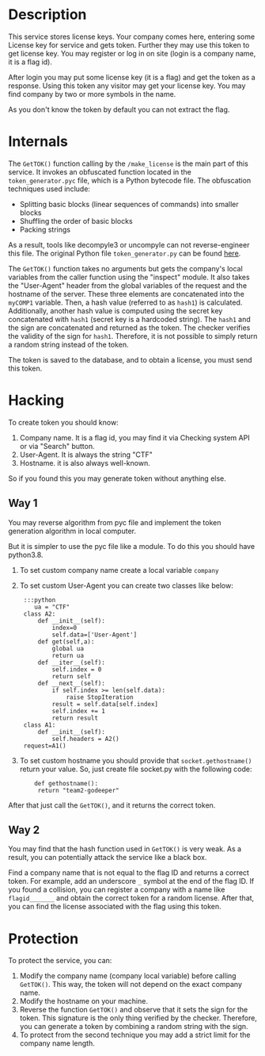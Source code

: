 # Description
This service stores license keys. Your company comes here, entering some License key for service and gets token. Further they may use this token to get license key.
You may register or log in on site (login is a company name, it is a flag id).

After login you may put some license key (it is a flag) and get the token as a response. Using this token any visitor may
get your license key. You may find company by two or more symbols in the name.

As you don't know the token by default you can not extract the flag.

# Internals

The `GetTOK()` function calling by the `/make_license` is the main part of this service. It invokes an obfuscated function located in the `token_generator.pyc` file, which is a Python bytecode file. The obfuscation techniques used include:

* Splitting basic blocks (linear sequences of commands) into smaller blocks
* Shuffling the order of basic blocks
* Packing strings

As a result, tools like decompyle3 or uncompyle can not reverse-engineer this file. The original Python file `token_generator.py` can be found [here](./token_generator.py).

The `GetTOK()` function takes no arguments but gets the company's local variables from the caller function using the "inspect" module. It also takes the "User-Agent" header from the global variables of the request and the hostname of the server. These three elements are concatenated into the `myCOMP1` variable. Then, a hash value (referred to as `hash1`) is calculated. Additionally, another hash value is computed using the secret key concatenated with `hash1` (secret key is a hardcoded string). The `hash1` and the sign are concatenated and returned as the token. The checker verifies the validity of the sign for `hash1`. Therefore, it is not possible to simply return a random string instead of the token.

The token is saved to the database, and to obtain a license, you must send this token.

# Hacking

To create token you should know:

1. Company name. It is a flag id, you may find it via Checking system API or via "Search" button.
2. User-Agent. It is always the string "CTF" 
3. Hostname. it is also always well-known.

So if you found this you may generate token without anything else.

## Way 1

You may reverse algorithm from pyc file and implement the token generation algorithm in local computer.

But it is simpler to use the pyc file like a module. To do this you should have python3.8.

1. To set custom company name create a local variable `company`
2. To set custom User-Agent you can create two classes like below:

        :::python
           ua = "CTF"
        class A2:
            def __init__(self):
                index=0
                self.data=['User-Agent']
            def get(self,a):
                global ua
                return ua
            def __iter__(self):
                self.index = 0
                return self
            def __next__(self):
                if self.index >= len(self.data):
                    raise StopIteration
                result = self.data[self.index]
                self.index += 1
                return result
        class A1:
            def __init__(self):
                self.headers = A2()
        request=A1()

3. To set custom hostname you should provide that `socket.gethostname()` return your value. So, just create file
 socket.py with the following code:

           def gethostname():
            return "team2-godeeper"

After that just call the `GetTOK()`, and it returns the correct token.

## Way 2

You may find that the hash function used in `GetTOK()` is very weak. As a result, you can potentially attack the service like a black box.

Find a company name that is not equal to the flag ID and returns a correct token. For example, add an underscore `_` symbol at the end of the flag ID. If you found a collision, you can register a company with a name like `flagid_______` and obtain the correct token for a random license. After that, you can find the license associated with the flag using this token.


# Protection

To protect the service, you can:

1. Modify the company name (company local variable) before calling `GetTOK()`. This way, the token will not depend on the exact company name.
2. Modify the hostname on your machine.
3. Reverse the function `GetTOK()` and observe that it sets the sign for the token. This signature is the only thing verified by the checker. Therefore, you can generate a token by combining a random string with the sign.
4. To protect from the second technique you may add a strict limit for the company name length.
